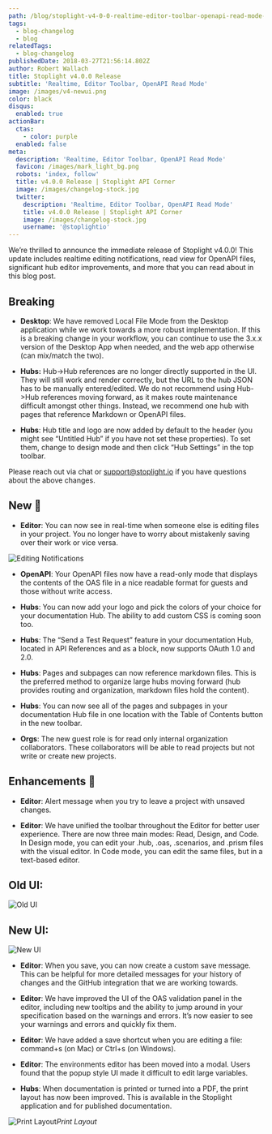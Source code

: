 ```yaml
---
path: /blog/stoplight-v4-0-0-realtime-editor-toolbar-openapi-read-mode-3dded8763fbb
tags:
  - blog-changelog
  - blog
relatedTags:
  - blog-changelog
publishedDate: 2018-03-27T21:56:14.802Z
author: Robert Wallach
title: Stoplight v4.0.0 Release
subtitle: 'Realtime, Editor Toolbar, OpenAPI Read Mode'
image: /images/v4-newui.png
color: black
disqus:
  enabled: true
actionBar:
  ctas:
    - color: purple
  enabled: false
meta:
  description: 'Realtime, Editor Toolbar, OpenAPI Read Mode'
  favicon: /images/mark_light_bg.png
  robots: 'index, follow'
  title: v4.0.0 Release | Stoplight API Corner
  image: /images/changelog-stock.jpg
  twitter:
    description: 'Realtime, Editor Toolbar, OpenAPI Read Mode'
    title: v4.0.0 Release | Stoplight API Corner
    image: /images/changelog-stock.jpg
    username: '@stoplightio'
---
```


We’re thrilled to announce the immediate release of Stoplight v4.0.0! This update includes realtime editing notifications, read view for OpenAPI files, significant hub editor improvements, and more that you can read about in this blog post.

## Breaking

- **Desktop**: We have removed Local File Mode from the Desktop application while we work towards a more robust implementation. If this is a breaking change in your workflow, you can continue to use the 3.x.x version of the Desktop App when needed, and the web app otherwise (can mix/match the two).

- **Hubs:** Hub->Hub references are no longer directly supported in the UI. They will still work and render correctly, but the URL to the hub JSON has to be manually entered/edited. We do not recommend using Hub->Hub references moving forward, as it makes route maintenance difficult amongst other things. Instead, we recommend one hub with pages that reference Markdown or OpenAPI files.

- **Hubs**: Hub title and logo are now added by default to the header (you might see “Untitled Hub” if you have not set these properties). To set them, change to design mode and then click “Hub Settings” in the top toolbar.

Please reach out via chat or [support@stoplight.io](mailto:support@stoplight.io) if you have questions about the above changes.

## New 🚀

- **Editor**: You can now see in real-time when someone else is editing files in your project. You no longer have to worry about mistakenly saving over their work or vice versa.

![Editing Notifications](https://cdn-images-1.medium.com/max/800/1*3bkTHpvx2GF6sXD-XOuH5w.png)

- **OpenAPI**: Your OpenAPI files now have a read-only mode that displays the contents of the OAS file in a nice readable format for guests and those without write access.

- **Hubs**: You can now add your logo and pick the colors of your choice for your documentation Hub. The ability to add custom CSS is coming soon too.

- **Hubs**: The “Send a Test Request” feature in your documentation Hub, located in API References and as a block, now supports OAuth 1.0 and 2.0.

- **Hubs**: Pages and subpages can now reference markdown files. This is the preferred method to organize large hubs moving forward (hub provides routing and organization, markdown files hold the content).

- **Hubs**: You can now see all of the pages and subpages in your documentation Hub file in one location with the Table of Contents button in the new toolbar.

- **Orgs**: The new guest role is for read only internal organization collaborators. These collaborators will be able to read projects but not write or create new projects.

## Enhancements 💪

- **Editor**: Alert message when you try to leave a project with unsaved changes.

- **Editor**: We have unified the toolbar throughout the Editor for better user experience. There are now three main modes: Read, Design, and Code. In Design mode, you can edit your .hub, .oas, .scenarios, and .prism files with the visual editor. In Code mode, you can edit the same files, but in a text-based editor.

## Old UI:

![Old UI](https://cdn-images-1.medium.com/max/800/1*MDDCURcSEZ7ofFOnSXD3tA.png)

## New UI:

![New UI](https://cdn-images-1.medium.com/max/800/1*a7RXiuvqMlCo5VstMsmwog.png)

- **Editor**: When you save, you can now create a custom save message. This can be helpful for more detailed messages for your history of changes and the GitHub integration that we are working towards.

- **Editor**: We have improved the UI of the OAS validation panel in the editor, including new tooltips and the ability to jump around in your specification based on the warnings and errors. It’s now easier to see your warnings and errors and quickly fix them.

- **Editor**: We have added a save shortcut when you are editing a file: command+s (on Mac) or Ctrl+s (on Windows).

- **Editor**: The environments editor has been moved into a modal. Users found that the popup style UI made it difficult to edit large variables.

- **Hubs**: When documentation is printed or turned into a PDF, the print layout has now been improved. This is available in the Stoplight application and for published documentation.

![Print Layout](https://cdn-images-1.medium.com/max/800/1*Va04M_br3wIKIyficvS4CQ.png)_Print Layout_

